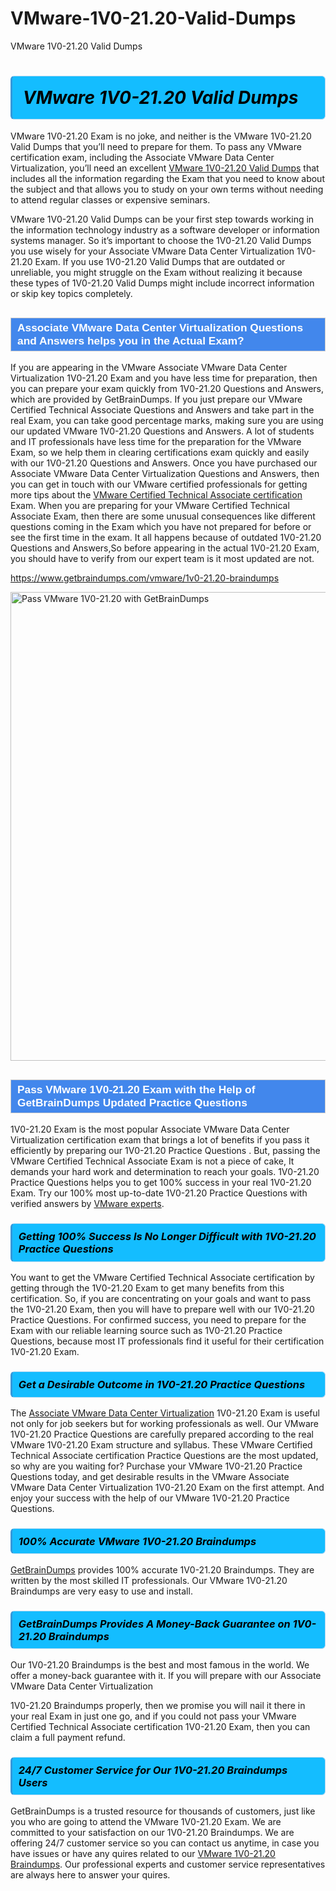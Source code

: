 # VMware-1V0-21.20-Valid-Dumps
VMware 1V0-21.20 Valid Dumps
<h1><strong><span style="display: block; color: #000000; background: #14BDFF; border: 0.5px solid #AED6F1; border-left: 3px solid #3498DB; padding: .6em; border-radius: 6px;">                     <em>VMware 1V0-21.20 <span class="exam_variation">Valid Dumps</span> </em>                </span></strong>            </h1>                        <p>VMware 1V0-21.20 Exam is no joke, and neither is the VMware 1V0-21.20 <span class="exam_variation">Valid Dumps</span> that you’ll need to prepare for them. To pass any VMware certification exam,             including the Associate VMware Data Center Virtualization, you’ll need an excellent <a href="https://www.getbraindumps.com/vmware/1v0-21.20-braindumps">VMware 1V0-21.20 <span class="exam_variation">Valid Dumps</span></a> that includes             all the information regarding the Exam that you need to know about the subject and that allows you to study on your own terms             without needing to attend regular classes or expensive seminars.</p>                        <p>VMware 1V0-21.20 <span class="exam_variation">Valid Dumps</span> can be your first step towards working in the information technology industry as a software developer or             information systems manager. So it’s important to choose the 1V0-21.20 <span class="exam_variation">Valid Dumps</span> you use wisely for your             Associate VMware Data Center Virtualization 1V0-21.20 Exam. If you use 1V0-21.20 <span class="exam_variation">Valid Dumps</span>             that are outdated or unreliable, you might struggle on the Exam without realizing it because these types of 1V0-21.20 <span class="exam_variation">Valid Dumps</span>             might include incorrect information or skip key topics completely.</p>                        <h2 style="background: #4287ec; border: 1px solid #cccccc; padding: 5px 10px;">                <span style="color: #ffffff;">                    <span style="font-size: 11pt;">                        <span style="line-height: normal;">                            <span style="font-family: Calibri,sans-serif;">                                <strong>                                    <span style="font-size: 13.0pt;">Associate VMware Data Center Virtualization <span class="exam_variation2">Questions and Answers</span> helps you in the Actual Exam?</span>                                </strong>                            </span>                        </span>                    </span>                </span>            </h2>                        <p>If you are appearing in the VMware Associate VMware Data Center Virtualization 1V0-21.20 Exam and             you have less time for preparation, then you can prepare your exam quickly from 1V0-21.20 <span class="exam_variation2">Questions and Answers</span>, which are provided by GetBrainDumps.             If you just prepare our VMware Certified Technical Associate <span class="exam_variation2">Questions and Answers</span> and take part in the real Exam, you can take good percentage marks, making sure you are             using our updated VMware 1V0-21.20 <span class="exam_variation2">Questions and Answers</span>. A lot of students and IT professionals have less time for the preparation for the VMware Exam,             so we help them in clearing certifications exam quickly and easily with our 1V0-21.20 <span class="exam_variation2">Questions and Answers</span>. Once you have purchased our             Associate VMware Data Center Virtualization <span class="exam_variation2">Questions and Answers</span>, then you can get in touch with our             VMware certified professionals for getting more tips about the <a href="https://www.getbraindumps.com/vmware/vmware-certified-technical-associate-braindumps.html">VMware Certified Technical Associate certification</a> Exam. When you are preparing for your              VMware Certified Technical Associate Exam, then there are some unusual consequences like different questions coming in the Exam which you have not prepared            for before or see the first time in the exam. It all happens because of outdated 1V0-21.20 <span class="exam_variation2">Questions and Answers</span>,So before appearing in the actual             1V0-21.20 Exam, you should have to verify from our expert team is it most updated are not.</p>                        <p><a href="https://www.getbraindumps.com/vmware/1v0-21.20-braindumps">https://www.getbraindumps.com/vmware/1v0-21.20-braindumps</a></p>                        <p><a href="https://www.getbraindumps.com/"><img src="https://www.getbraindumps.com/images/get-updated-exam-questions-with-discount-getbraindumps.jpg" class="postImage" alt="Pass VMware 1V0-21.20 with GetBrainDumps" width="750"></a></p>                            <h2 style="background: #4287ec; border: 1px solid #cccccc; padding: 5px 10px;">                <span style="color: #ffffff;">                    <span style="font-size: 11pt;">                        <span style="line-height: normal;">                            <span style="font-family: Calibri,sans-serif;">                                <strong>                                    <span style="font-size: 13.0pt;">Pass VMware 1V0-21.20 Exam with the Help of GetBrainDumps Updated <span class="exam_variation3">Practice Questions</span></span>                                </strong>                            </span>                        </span>                    </span>                </span>            </h2>                        <p>1V0-21.20 Exam is the most popular Associate VMware Data Center Virtualization certification exam that brings a             lot of benefits if you pass it efficiently by preparing our 1V0-21.20 <span class="exam_variation3">Practice Questions</span> . But, passing the VMware Certified Technical Associate Exam is not a piece of cake,             It demands your hard work and determination to reach your goals. 1V0-21.20 <span class="exam_variation3">Practice Questions</span> helps you to get 100% success in your real 1V0-21.20 Exam.             Try our 100% most up-to-date 1V0-21.20 <span class="exam_variation3">Practice Questions</span> with verified answers by <a href="https://www.getbraindumps.com/vmware-braindumps.html">VMware experts</a>.</p>                        <h3>                <strong>                    <span style="display: block; color: #000000; background: #14BDFF; border: 0.5px solid #AED6F1; border-left: 3px solid #3498DB; padding: .6em; border-radius: 6px;">                        <em>Getting 100% Success Is No Longer Difficult with 1V0-21.20 <span class="exam_variation3">Practice Questions</span></em>                    </span>                </strong>            </h3>                        <p>You want to get the VMware Certified Technical Associate certification by getting through the 1V0-21.20 Exam to get many benefits from this certification.             So, if you are concentrating on your goals and want to pass the 1V0-21.20 Exam, then you will have to prepare well with our 1V0-21.20 <span class="exam_variation3">Practice Questions</span>.             For confirmed success, you need to prepare for the Exam with our reliable learning source such as 1V0-21.20 <span class="exam_variation3">Practice Questions</span>, because most             IT professionals find it useful for their certification 1V0-21.20 Exam.</p>                        <h3>                <strong>                    <span style="display: block; color: #000000; background: #14BDFF; border: 0.5px solid #AED6F1; border-left: 3px solid #3498DB; padding: .6em; border-radius: 6px;">                        <em>Get a Desirable Outcome in 1V0-21.20 <span class="exam_variation3">Practice Questions</span></em>                    </span>                </strong>            </h3>                        <p>The <a href="https://www.getbraindumps.com/vmware/1v0-21.20-braindumps">Associate VMware Data Center Virtualization</a> 1V0-21.20 Exam is useful not only for job seekers but             for working professionals as well. Our VMware 1V0-21.20 <span class="exam_variation3">Practice Questions</span> are carefully prepared according to the real VMware 1V0-21.20 Exam structure and syllabus.             These VMware Certified Technical Associate certification <span class="exam_variation3">Practice Questions</span> are the most updated, so why are you waiting for? Purchase your VMware 1V0-21.20 <span class="exam_variation3">Practice Questions</span> today,             and get desirable results in the VMware Associate VMware Data Center Virtualization 1V0-21.20 Exam on the first attempt.             And enjoy your success with the help of our VMware 1V0-21.20 <span class="exam_variation3">Practice Questions</span>.</p>                        <h3>                <strong>                    <span style="display: block; color: #000000; background: #14BDFF; border: 0.5px solid #AED6F1; border-left: 3px solid #3498DB; padding: .6em; border-radius: 6px;">                        <em>100% Accurate VMware 1V0-21.20 <span class="exam_variation4">Braindumps</span></em>                    </span>                </strong>            </h3>                        <p><a href="https://www.getbraindumps.com/">GetBrainDumps</a> provides 100% accurate 1V0-21.20 <span class="exam_variation4">Braindumps</span>. They are written by the most skilled IT professionals.             Our VMware 1V0-21.20 <span class="exam_variation4">Braindumps</span> are very easy to use and install.</p>                        <h3>                <strong>                    <span style="display: block; color: #000000; background: #14BDFF; border: 0.5px solid #AED6F1; border-left: 3px solid #3498DB; padding: .6em; border-radius: 6px;">                        <em>GetBrainDumps Provides A Money-Back Guarantee on  1V0-21.20 <span class="exam_variation4">Braindumps</span></em>                    </span>                </strong>            </h3>                        <p>Our 1V0-21.20 <span class="exam_variation4">Braindumps</span> is the best and most famous in the world. We offer a money-back guarantee with it.             If you will prepare with our Associate VMware Data Center Virtualization</p>            <p>1V0-21.20 <span class="exam_variation4">Braindumps</span> properly, then we promise you will nail it there in your real Exam in just one go, and             if you could not pass your VMware Certified Technical Associate certification 1V0-21.20 Exam, then you can claim a full payment refund.</p>                        <h3>                <strong>                    <span style="display: block; color: #000000; background: #14BDFF; border: 0.5px solid #AED6F1; border-left: 3px solid #3498DB; padding: .6em; border-radius: 6px;">                        <em>24/7 Customer Service for Our 1V0-21.20 <span class="exam_variation4">Braindumps</span> Users</em>                    </span>                </strong>            </h3>                        <p>GetBrainDumps is a trusted resource for thousands of customers, just like you who are going to attend the VMware 1V0-21.20 Exam.             We are committed to your satisfaction on our 1V0-21.20 <span class="exam_variation4">Braindumps</span>. We are offering 24/7 customer service so you can contact us anytime,             in case you have issues or have any quires related to our <a href="https://www.getbraindumps.com/vmware/1v0-21.20-braindumps">VMware 1V0-21.20 <span class="exam_variation4">Braindumps</span></a>. Our professional experts and customer service             representatives are always here to answer your quires.</p>                    
